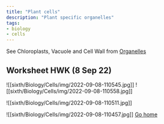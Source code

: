 ```yaml
---
title: "Plant cells"
description: "Plant specific organelles"
tags:
- biology
- cells
---
```


See Chloroplasts, Vacuole and Cell Wall from [Organelles](sixth/Biology/Cells/Organelles)



## Worksheet HWK (8 Sep 22)

![[sixth/Biology/Cells/img/2022-09-08-110545.jpg]]
![[sixth/Biology/Cells/img/2022-09-08-110558.jpg]]

![[sixth/Biology/Cells/img/2022-09-08-110511.jpg]]

![[sixth/Biology/Cells/img/2022-09-08-110457.jpg]]
[Go home](/)